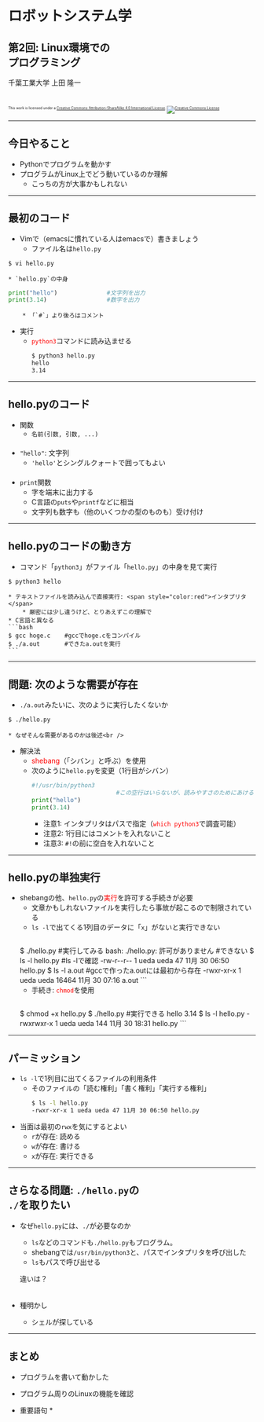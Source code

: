 # ロボットシステム学

## 第2回: <span style="text-transform:none">Linux環境での<br />プログラミング</span>

千葉工業大学 上田 隆一

<br />

<p style="font-size:50%">
This work is licensed under a <a rel="license" href="http://creativecommons.org/licenses/by-sa/4.0/">Creative Commons Attribution-ShareAlike 4.0 International License</a>.
<a rel="license" href="http://creativecommons.org/licenses/by-sa/4.0/">
<img alt="Creative Commons License" style="border-width:0" src="https://i.creativecommons.org/l/by-sa/4.0/88x31.png" /></a>
</p>

---

## 今日やること

* Pythonでプログラムを動かす
* プログラムがLinux上でどう動いているのか理解
    * こっちの方が大事かもしれない

---

## 最初のコード

* Vimで（emacsに慣れている人はemacsで）書きましょう
    * ファイル名は`hello.py`
```bash
$ vi hello.py
```
    * `hello.py`の中身
```python
print("hello")              #文字列を出力
print(3.14)                 #数字を出力
```
        * 「`#`」より後ろはコメント
* 実行
    * <span style="color:red">`python3`</span>コマンドに読み込ませる
        ```bash
        $ python3 hello.py
        hello
        3.14
        ```

---

## <span style="text-transform:none">hello.py</span>のコード

* 関数
    * `名前(引数, 引数, ...)`<br />　
* `"hello"`: 文字列
    * `'hello'`とシングルクォートで囲ってもよい <br />　
* `print`関数
    * 字を端末に出力する
    * C言語の`puts`や`printf`などに相当
    * 文字列も数字も（他のいくつかの型のものも）受け付け

---

## <span style="text-transform:none">hello.py</span>のコードの動き方

* コマンド「`python3`」がファイル「`hello.py`」の中身を見て実行
```bash
$ python3 hello
```
    * テキストファイルを読み込んで直接実行: <span style="color:red">インタプリタ</span>
        * 厳密には少し違うけど、とりあえずこの理解で
    * C言語と異なる
    ```bash
    $ gcc hoge.c    #gccでhoge.cをコンパイル
    $ ./a.out       #できたa.outを実行
    ```

---

## 問題: 次のような需要が存在

* `./a.out`みたいに、次のように実行したくないか
```bash
$ ./hello.py
```
    * なぜそんな需要があるのかは後述<br />　
* 解決法
    * <span style="color:red">shebang</span>（「シバン」と呼ぶ）を使用
    * 次のように`hello.py`を変更（1行目がシバン）
        ```python
        #!/usr/bin/python3
                                #この空行はいらないが、読みやすさのためにあける
        print("hello")
        print(3.14)
        ```
        * 注意1: インタプリタはパスで指定（<span style="color:red">`which python3`</span>で調査可能）
        * 注意2: 1行目にはコメントを入れないこと
        * 注意3: `#!`の前に空白を入れないこと

---

## <span style="text-transform:none">hello.py</span>の単独実行

* shebangの他、`hello.py`の<span style="color:red">実行</span>を許可する手続きが必要
    * 文章かもしれないファイルを実行したら事故が起こるので制限されている
    * `ls -l`で出てくる1列目のデータに「`x`」がないと実行できない
        ```bash
	$ ./hello.py                            #実行してみる
        bash: ./hello.py: 許可がありません      #できない
        $ ls -l hello.py                        #ls -lで確認
        -rw-r--r-- 1 ueda ueda 47 11月 30 06:50 hello.py
        $ ls -l a.out                           #gccで作ったa.outには最初から存在
        -rwxr-xr-x 1 ueda ueda 16464 11月 30 07:16 a.out
        ```
    * 手続き: <span style="color:red">`chmod`</span>を使用
        ```bash
	$ chmod +x hello.py
        $ ./hello.py                            #実行できる
        hello
        3.14
        $ ls -l hello.py
        -rwxrwxr-x 1 ueda ueda 144 11月 30 18:31 hello.py
        ```


---

## パーミッション

* `ls -l`で1列目に出てくるファイルの利用条件
    * そのファイルの「読む権利」「書く権利」「実行する権利」
        ```bash
        $ ls -l hello.py
        -rwxr-xr-x 1 ueda ueda 47 11月 30 06:50 hello.py
        ```
* 当面は最初の`rwx`を気にするとよい 
    * `r`が存在: 読める
    * `w`が存在: 書ける
    * `x`が存在: 実行できる


---

## さらなる問題: `./hello.py`の<br />`./`を取りたい

* なぜ`hello.py`には、`./`が必要なのか
    * `ls`などのコマンドも`./hello.py`もプログラム。
    * shebangでは`/usr/bin/python3`と、パスでインタプリタを呼び出した
    * `ls`もパスで呼び出せる
    

    
    違いは？<br />　
* 種明かし
    * シェルが探している

---

## まとめ

* プログラムを書いて動かした
* プログラム周りのLinuxの機能を確認

* 重要語句
    *

